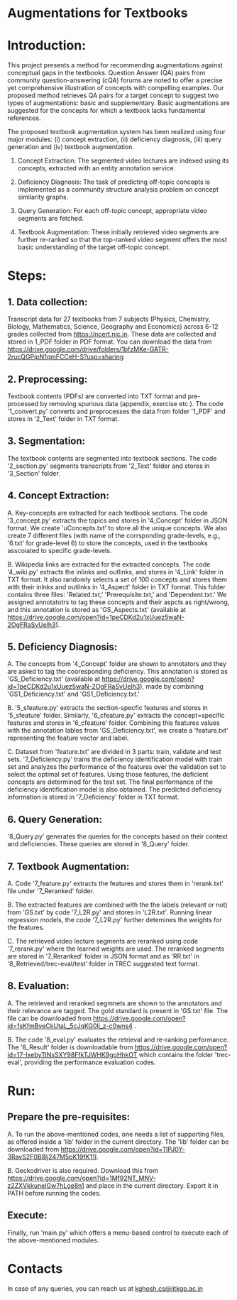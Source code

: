 # Augmentations for Textbooks

# Introduction:
This project presents a method for recommending augmentations against conceptual gaps in the textbooks. Question Answer (QA) pairs from community question-answering (cQA) forums are noted to offer a precise yet comprehensive illustration of concepts with compelling examples. Our proposed method retrieves QA pairs for a target concept to suggest two types of augmentations: basic and supplementary. Basic augmentations are suggested for the concepts for which a textbook lacks fundamental references.

The proposed textbook augmentation system has been realized using four major modules: (i) concept extraction, (ii) deficiency diagnosis, (iii) query generation and (iv) textbook augmentation.

1. Concept Extraction: The segmented video lectures are indexed using its concepts, extracted with an entity annotation service.

2. Deficiency Diagnosis: The task of predicting off-topic concepts is implemented as a community structure analysis problem on concept similarity graphs.

3. Query Generation: For each off-topic concept, appropriate video segments are fetched.

4. Textbook Augmentation: These initially retrieved video segments are further re-ranked so that the top-ranked video segment offers the most basic understanding of the target off-topic concept.

# Steps:
## 1. Data collection:
Transcript data for 27 textbooks from 7 subjects (Physics, Chemistry, Biology, Mathematics, Science, Geography and Economics) across 6-12 grades collected from https://ncert.nic.in. These data are collected and stored in 1_PDF folder in PDF format. You can download the data from https://drive.google.com/drive/folders/1bfzMKe-GATR-2rucQGPipN1qmFCCeH-S?usp=sharing
## 2. Preprocessing:
Textbook contents (PDFs) are converted into TXT format and pre-processed by removing spurious data (appendix, exercise etc.). The code '1_convert.py' converts and preprocesses the data from folder '1_PDF' and stores in '2_Text' folder in TXT format.
## 3. Segmentation:
The textbook contents are segmented into textbook sections. The code '2_section.py' segments transcripts from '2_Text' folder and stores in '3_Section' folder.
## 4. Concept Extraction:
A. Key-concepts are extracted for each textbook sections. The code '3_concept.py' extracts the topics and stores in '4_Concept' folder in JSON format. We create 'uConcepts.txt' to store all the unique concepts. We also create 7 different files (with name of the corrsponding grade-levels, e.g., '6.txt' for grade-level 6) to store the concepts, used in the textbooks asscoiated to specific grade-levels.

B. Wikipedia links are extracted for the extracted concepts. The code '4_wiki.py' extracts the inlinks and outlinks, and stores in '4_Link' folder in TXT format. It also randomly selects a set of 100 concepts and stores them with their inlnks and outlinks in '4_Aspect' folder in TXT format. This folder contains three files: 'Related.txt,' 'Prerequisite.txt,' and 'Dependent.txt.' We assigned annotatotrs to tag these concepts and their aspcts as right/wrong, and this annotation is stored as 'GS_Aspects.txt' (available at https://drive.google.com/open?id=1peCDKd2u1xUuez5waN-2OgFRaSvUelh3).

## 5. Deficiency Diagnosis:
A. The concepts from '4_Concept' folder are shown to annotators and they are asked to tag the cooresponding deficiency. This annotation is stored as 'GS_Deficiency.txt' (available at https://drive.google.com/open?id=1peCDKd2u1xUuez5waN-2OgFRaSvUelh3), made by combining 'GS1_Deficiency.txt' and 'GS1_Deficiency.txt.'

B. '5_sfeature.py' extracts the section-specfic features and stores in '5_sfeature' folder. Similarly, '6_cfeature.py' extracts the concept=specific features and stores in '6_cfeature' folder. Combining this features values with the annotation lables from 'GS_Deficiency.txt', we create a 'feature.txt' representing the feature vector and label.

C. Dataset from 'feature.txt' are divided in 3 parts: train, validate and test sets. '7_Deficiency.py' trains the deficiency identification model with train set and analyzes the performance of the features over the validation set to select the optimal set of features. Using those features, the deficient concepts are determined for the test set. The final performance of the deficiency identification model is also obtained. The predicted deficiency information is stored in '7_Deficiency' folder in TXT format.
## 6. Query Generation:
'8_Query.py' generates the queries for the concepts based on their context and deficiencies. These queries are stored in '8_Query' folder.
## 7. Textbook Augmentation:
A. Code '7_feature.py' extracts the features and stores them in 'rerank.txt' file under '7_Reranked' folder.

B. The extracted features are combined with the the labels (relevant or not) from 'GS.txt' by code '7_L2R.py' and stores in 'L2R.txt'. Running linear regression models, the code '7_L2R.py' further detemines the weights for the features.

C. The retrieved video lecture segments are reranked using code '7_rerank.py' where the learned weights are used. The reranked segments are stored in '7_Reranked' folder in JSON format and as 'RR.txt' in '8_Retrieved/trec-eval/test' folder in TREC suggested text format.
## 8. Evaluation:
A. The retrieved and reranked segmnets are shown to the annotators and their relevance are tagged. The gold standard is present in 'GS.txt' file. The file can be downloaded from https://drive.google.com/open?id=1sKfmBveCkUtaL_5cJqKG0li_z-c0wns4 .

B. The code '8_eval.py' evaluates the retrieval and re-ranking performance. The '8_Result' folder is downloadable from https://drive.google.com/open?id=17-IxebyTtNsSXY98FfkTJWHK9goHhkOT which contains the folder 'trec-eval', providing the performance evaluation codes.

# Run:
## Prepare the pre-requisites:
A. To run the above-mentioned codes, one needs a list of supporting files, as offered inside a 'lib' folder in the current directory. The 'lib' folder can be downloaded from https://drive.google.com/open?id=11PJ0Y-3RavS2F0B8lj247M5pK19fK11I.

B. Geckodriver is also required. Download this from https://drive.google.com/open?id=1Mf92NT_MNV-z2ZXVkkuneIGw7hLoe8n1 and place in the current directory. Export it in PATH before running the codes.
## Execute:
Finally, run 'main.py' which offers a menu-based control to execute each of the above-mentioned modules.

# Contacts
In case of any queries, you can reach us at kghosh.cs@iitkgp.ac.in
